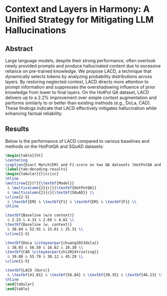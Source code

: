 # Context and Layers in Harmony: A Unified Strategy for Mitigating LLM Hallucinations

## Abstract
Large language models, despite their strong performance, often overlook newly provided prompts and produce hallucinated content due to excessive reliance on pre-trained knowledge. We propose LACD, a technique that dynamically selects tokens by analyzing probability distributions across layers. By restoring neglected context, LACD directs more attention to prompt information and suppresses the overshadowing influence of prior knowledge from lower to final layers. On the HotPot QA dataset, LACD delivers up to a 2.2\% improvement over simple context augmentation and performs similarly to or better than existing methods (e.g., DoLa, CAD). These findings indicate that LACD effectively mitigates hallucination while enhancing factual reliability.

## Results

Below is the performance of LACD compared to various baselines and methods on the HotPotQA and SQuAD datasets:

```latex
\begin{table}[ht]
\centering
\caption{Exact Match(EM) and F1-score on two QA datasets (HotPotQA and SQuAD).}
\label{tab:decoding-results}
\begin{tabular}{l|cc|cc}
\hline
\multirow{2}{*}{\textbf{Model}} 
 & \multicolumn{2}{c|}{\textbf{HotPotQA}} 
 & \multicolumn{2}{c}{\textbf{SQuAD}} \\
\cline{2-5}
 & \textbf{EM} & \textbf{F1} & \textbf{EM} & \textbf{F1} \\
\hline

\textbf{Baseline (w/o context)} 
 & 2.23 & 4.33 & 2.69 & 4.62 \\
\textbf{Baseline (w. context)} 
 & 38.84 & 52.91 & 15.61 & 25.31 \\
\cline{1-5}

\textbf{DoLa \citeyearpar{chuang2023dola}} 
 & 38.93 & 56.50 & 16.62 & 28.30 \\
\textbf{CAD \citeyearpar{shi2024trusting}}
 & 39.08 & 55.70 & 30.12 & 45.29 \\
\cline{1-5}

\textbf{LACD (Ours)} 
 & \textbf{41.01} & \textbf{56.84} & \textbf{30.35} & \textbf{46.13} \\
\hline
\end{tabular}
\end{table}
